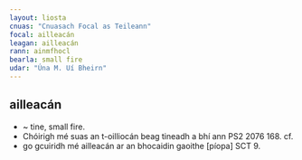 ```yaml
---
layout: liosta
cnuas: "Cnuasach Focal as Teileann"
focal: ailleacán
leagan: ailleacán
rann: ainmfhocl
bearla: small fire
udar: "Úna M. Uí Bheirn"
---
```


## ailleacán

* ~ tine, small fire.
* Chóirigh mé suas an t-oilliocán beag tineadh a
bhí ann PS2 2076 168. cf.
* go gcuiridh mé ailleacán ar an bhocaidin gaoithe
[píopa] SCT 9.
